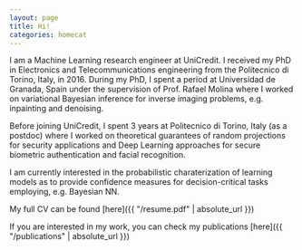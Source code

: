 ```yaml
---
layout: page
title: Hi!
categories: homecat
---
```



I am a Machine Learning research engineer at UniCredit. I received my PhD in Electronics and Telecommunications engineering from the Politecnico di Torino, Italy, in 2016.
During my PhD, I spent a period at Universidad de Granada, Spain under the supervision of Prof. Rafael Molina where I worked on variational Bayesian inference for inverse imaging problems, e.g. inpainting and denoising.

Before joining UniCredit, I spent 3 years at Politecnico di Torino, Italy (as a postdoc) where I worked on theoretical guarantees of random projections for security applications and Deep Learning approaches for secure biometric authentication and facial recognition.

I am currently interested in the probabilistic charaterization of learning models as to provide confidence measures for decision-critical tasks employing, e.g. Bayesian NN.

My full CV can be found [here]({{ "/resume.pdf" | absolute_url }})

If you are interested in my work, you can check my publications [here]({{ "/publications" | absolute_url }})


<!--
## News
 - Paper accepted at ICML 2018<span class="highlight-shape">NEW</span>
 - xxzzz
-->



